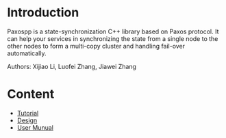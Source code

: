 # Introduction

Paxospp is a state-synchronization C++ library based on Paxos protocol. It can help your services in synchronizing the state from a single node to the other nodes to form a multi-copy cluster and handling fail-over automatically.

Authors: Xijiao Li, Luofei Zhang, Jiawei Zhang

# Content

- [Tutorial](documentations/tutorial.md)
- [Design](documentations/design.md)
- [User Munual](documentations/user-manual.md)
